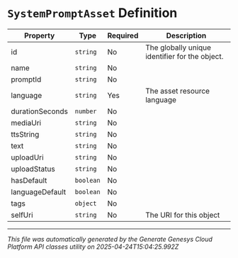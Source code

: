 # `SystemPromptAsset` Definition

| Property | Type | Required | Description |
|----------|------|----------|-------------|
| id | `string` | No | The globally unique identifier for the object. |
| name | `string` | No |  |
| promptId | `string` | No |  |
| language | `string` | Yes | The asset resource language |
| durationSeconds | `number` | No |  |
| mediaUri | `string` | No |  |
| ttsString | `string` | No |  |
| text | `string` | No |  |
| uploadUri | `string` | No |  |
| uploadStatus | `string` | No |  |
| hasDefault | `boolean` | No |  |
| languageDefault | `boolean` | No |  |
| tags | `object` | No |  |
| selfUri | `string` | No | The URI for this object |

---

*This file was automatically generated by the Generate Genesys Cloud Platform API classes utility on 2025-04-24T15:04:25.992Z*